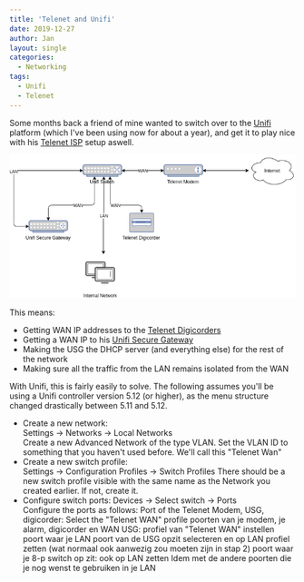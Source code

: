 ```yaml
---
title: 'Telenet and Unifi'
date: 2019-12-27
author: Jan
layout: single
categories:
  - Networking
tags:
  - Unifi
  - Telenet
---
```

Some months back a friend of mine wanted to switch over to the [Unifi](https://unifi-network.ui.com/) platform (which I've been using now for about a year), and get it to play nice with his [Telenet ISP](https://telenet.be) setup aswell.

![Network diagram](/assets/images/2019/12/unifi-telenet-diagram.png)

This means:
* Getting WAN IP addresses to the [Telenet Digicorders](https://www2.telenet.be/nl/klantenservice/de-telenet-decoders-overzicht-technische-specificaties/)
* Getting a WAN IP to his [Unifi Secure Gateway](https://www.ui.com/unifi-routing/usg/)
* Making the USG the DHCP server (and everything else) for the rest of the network
* Making sure all the traffic from the LAN remains isolated from the WAN

With Unifi, this is fairly easily to solve. The following assumes you'll be using a Unifi controller version 5.12 (or higher), as the menu structure changed drastically between 5.11 and 5.12.
* Create a new network:  
Settings &rarr; Networks &rarr; Local Networks  
Create a new Advanced Network of the type VLAN. Set the VLAN ID to something that you haven't used before. We'll call this "Telenet Wan"
* Create a new switch profile:  
Settings &rarr; Configuration Profiles &rarr; Switch Profiles
There should be a new switch profile visible with the same name as the Network you created earlier. If not, create it.
* Configure switch ports:
Devices &rarr; Select switch &rarr; Ports  
Configure the ports as follows:
Port of the Telenet Modem, USG, digicorder: Select the "Telenet WAN" profile
poorten van je modem, je alarm, digicorder en WAN USG: profiel van "Telenet WAN" instellen
poort waar je LAN poort van de USG opzit selecteren en op LAN profiel zetten (wat normaal ook aanwezig zou moeten zijn in stap 2)
poort waar je 8-p switch op zit: ook op LAN zetten
Idem met de andere poorten die je nog wenst te gebruiken in je LAN